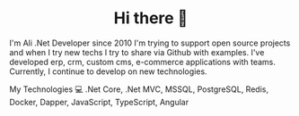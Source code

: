 <h1 align="center">Hi there 👋</h1>



I'm Ali .Net Developer since 2010
I'm trying to support open source projects and when I try new techs I try to share via Github with examples.
I've developed erp, crm, custom cms, e-commerce applications with teams.
Currently, I continue to develop on new technologies.

My Technologies 💻
.Net Core, .Net MVC, MSSQL, PostgreSQL, Redis, Docker, Dapper, JavaScript, TypeScript, Angular

 
 
